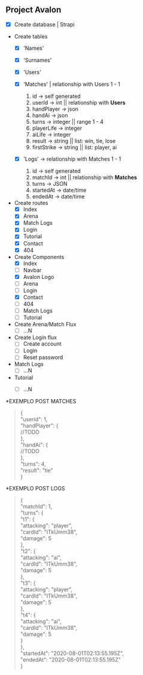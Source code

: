 ## Project Avalon

- [x] Create database | Strapi

* Create tables
    - [x] 'Names'
    - [x] 'Surnames'
    - [x] 'Users'
    - [x] 'Matches' | relationship with Users 1 - 1
        1. id -> self generated
        2. userId -> int || relationship with **Users**
        3. handPlayer -> json
        4. handAi -> json
        5. turns -> integer || range 1 - 4
        6. playerLife -> integer
        7. aiLife -> integer
        8. result -> string || list: win, tie, lose
        9. firstStrike -> string || list: player, ai

    - [x] 'Logs' -> relationship with Matches 1 - 1
        1. id -> self generated
        2. matchId -> int || relationship with **Matches**
        3. turns -> JSON
        4. startedAt -> date/time
        5. endedAt -> date/time

* Create routes
    - [x] Index
    - [x] Arena
    - [x] Match Logs
    - [x] Login
    - [x] Tutorial
    - [x] Contact
    - [x] 404

* Create Components
    - [x] Index
    - [ ] Navbar
    - [x] Avalon Logo
    - [ ] Arena
    - [ ] Login
    - [x] Contact
    - [ ] 404
    - [ ] Match Logs
    - [ ] Tutorial

* Create Arena/Match Flux
    - [ ] ...N

* Create Login flux
    - [ ] Create account
    - [ ] Login
    - [ ] Reset password

* Match Logs
    - [ ] ...N

* Tutorial
    - [ ] ...N



*EXEMPLO POST MATCHES    
> {\
>     "userid": 1,\
>     "handPlayer": {\
>         //TODO\
>     },\
>     "handAi": {\
>         //TODO\
>     },\
>     "turns": 4,\
>     "result": "tie"\
> }    


*EXEMPLO POST LOGS    
> {\
>     "matchId": 1,\
>     "turns": {\
>         "t1": {\
>             "attacking": "player",\
>             "cardId": "ITkUmm38",\
>             "damage": 5\
>         },\
>         "t2": {\
>             "attacking": "ai",\
>             "cardId": "ITkUmm38",\
>             "damage": 5\
>         },\
>         "t3": {\
>             "attacking": "player",\
>             "cardId": "ITkUmm38",\
>             "damage": 5\
>         },\
>         "t4": {\
>             "attacking": "ai",\
>             "cardId": "ITkUmm38",\
>             "damage": 5\
>         }\
>     },\
>     "startedAt": "2020-08-01T02:13:55.195Z",\
>     "endedAt": "2020-08-01T02:13:55.195Z"\
> }